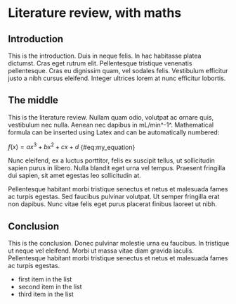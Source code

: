 # Literature review, with maths

<!--
After the introductory chapter, it seems fairly common to 
include a chapter that reviews the literature and 
introduces methodology used throughout the thesis.
-->

## Introduction

This is the introduction. Duis in neque felis. In hac habitasse platea dictumst. Cras eget rutrum elit. Pellentesque tristique venenatis pellentesque. Cras eu dignissim quam, vel sodales felis. Vestibulum efficitur justo a nibh cursus eleifend. Integer ultrices lorem at nunc efficitur lobortis.

## The middle

This is the literature review. Nullam quam odio, volutpat ac ornare quis, vestibulum nec nulla. Aenean nec dapibus in mL/min^-1^. Mathematical formula can be inserted using Latex and can be automatically numbered:
 
$f(x) = ax^3 + bx^2 + cx + d$ {#eq:my_equation}

Nunc eleifend, ex a luctus porttitor, felis ex suscipit tellus, ut sollicitudin sapien purus in libero. Nulla blandit eget urna vel tempus. Praesent fringilla dui sapien, sit amet egestas leo sollicitudin at.  

Pellentesque habitant morbi tristique senectus et netus et malesuada fames ac turpis egestas. Sed faucibus pulvinar volutpat. Ut semper fringilla erat non dapibus. Nunc vitae felis eget purus placerat finibus laoreet ut nibh.

## Conclusion

This is the conclusion. Donec pulvinar molestie urna eu faucibus. In tristique ut neque vel eleifend. Morbi ut massa vitae diam gravida iaculis. Pellentesque habitant morbi tristique senectus et netus et malesuada fames ac turpis egestas.

<!-- Insert an unordered list -->

- first item in the list
- second item in the list
- third item in the list

